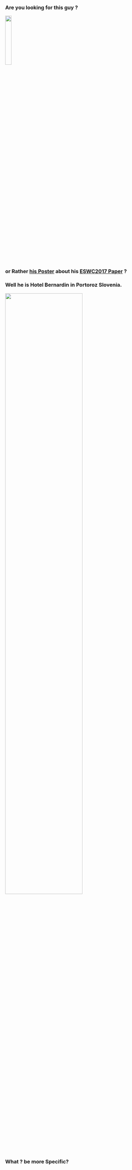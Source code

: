 ### Are you looking for this guy ? 

<img src="https://avatars3.githubusercontent.com/u/1453243?v=3&u=1808b14d3ef07c1a06704175b6272cd5223c60bd&s=400" width="20%">


### or Rather [his Poster](https://www.dropbox.com/home/phd/Accepted%20Papers/eswc2017?preview=ESWC+2017+poster.pdf) about his [ESWC2017 Paper](http://bit.ly/eswc2017-elsahar-paper) ? 

### Well he is Hotel Bernardin in Portoroz Slovenia.
<img src="http://i.imgur.com/qt6O0Ys.png" width="70%">

### What ? be more Specific?



